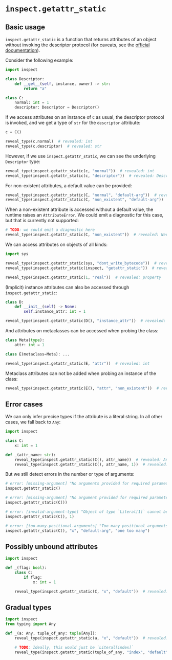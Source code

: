 # `inspect.getattr_static`

## Basic usage

`inspect.getattr_static` is a function that returns attributes of an object without invoking the
descriptor protocol (for caveats, see the [official documentation]).

Consider the following example:

```py
import inspect

class Descriptor:
    def __get__(self, instance, owner) -> str:
        return "a"

class C:
    normal: int = 1
    descriptor: Descriptor = Descriptor()
```

If we access attributes on an instance of `C` as usual, the descriptor protocol is invoked, and we
get a type of `str` for the `descriptor` attribute:

```py
c = C()

reveal_type(c.normal)  # revealed: int
reveal_type(c.descriptor)  # revealed: str
```

However, if we use `inspect.getattr_static`, we can see the underlying `Descriptor` type:

```py
reveal_type(inspect.getattr_static(c, "normal"))  # revealed: int
reveal_type(inspect.getattr_static(c, "descriptor"))  # revealed: Descriptor
```

For non-existent attributes, a default value can be provided:

```py
reveal_type(inspect.getattr_static(C, "normal", "default-arg"))  # revealed: int
reveal_type(inspect.getattr_static(C, "non_existent", "default-arg"))  # revealed: Literal["default-arg"]
```

When a non-existent attribute is accessed without a default value, the runtime raises an
`AttributeError`. We could emit a diagnostic for this case, but that is currently not supported:

```py
# TODO: we could emit a diagnostic here
reveal_type(inspect.getattr_static(C, "non_existent"))  # revealed: Never
```

We can access attributes on objects of all kinds:

```py
import sys

reveal_type(inspect.getattr_static(sys, "dont_write_bytecode"))  # revealed: bool
reveal_type(inspect.getattr_static(inspect, "getattr_static"))  # revealed: Literal[getattr_static]

reveal_type(inspect.getattr_static(1, "real"))  # revealed: property
```

(Implicit) instance attributes can also be accessed through `inspect.getattr_static`:

```py
class D:
    def __init__(self) -> None:
        self.instance_attr: int = 1

reveal_type(inspect.getattr_static(D(), "instance_attr"))  # revealed: int
```

And attributes on metaclasses can be accessed when probing the class:

```py
class Meta(type):
    attr: int = 1

class E(metaclass=Meta): ...

reveal_type(inspect.getattr_static(E, "attr"))  # revealed: int
```

Metaclass attributes can not be added when probing an instance of the class:

```py
reveal_type(inspect.getattr_static(E(), "attr", "non_existent"))  # revealed: Literal["non_existent"]
```

## Error cases

We can only infer precise types if the attribute is a literal string. In all other cases, we fall
back to `Any`:

```py
import inspect

class C:
    x: int = 1

def _(attr_name: str):
    reveal_type(inspect.getattr_static(C(), attr_name))  # revealed: Any
    reveal_type(inspect.getattr_static(C(), attr_name, 1))  # revealed: Any
```

But we still detect errors in the number or type of arguments:

```py
# error: [missing-argument] "No arguments provided for required parameters `obj`, `attr` of function `getattr_static`"
inspect.getattr_static()

# error: [missing-argument] "No argument provided for required parameter `attr`"
inspect.getattr_static(C())

# error: [invalid-argument-type] "Object of type `Literal[1]` cannot be assigned to parameter 2 (`attr`) of function `getattr_static`; expected type `str`"
inspect.getattr_static(C(), 1)

# error: [too-many-positional-arguments] "Too many positional arguments to function `getattr_static`: expected 3, got 4"
inspect.getattr_static(C(), "x", "default-arg", "one too many")
```

## Possibly unbound attributes

```py
import inspect

def _(flag: bool):
    class C:
        if flag:
            x: int = 1

    reveal_type(inspect.getattr_static(C, "x", "default"))  # revealed: int | Literal["default"]
```

## Gradual types

```py
import inspect
from typing import Any

def _(a: Any, tuple_of_any: tuple[Any]):
    reveal_type(inspect.getattr_static(a, "x", "default"))  # revealed: Any | Literal["default"]

    # TODO: Ideally, this would just be `Literal[index]`
    reveal_type(inspect.getattr_static(tuple_of_any, "index", "default"))  # revealed: Literal[index] | Literal["default"]
```

[official documentation]: https://docs.python.org/3/library/inspect.html#inspect.getattr_static

